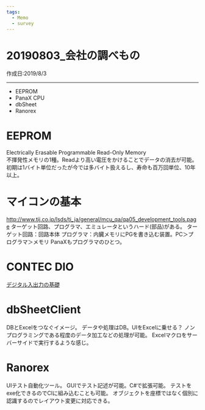 ```yaml
---
tags:
  - Memo
  - survey
---
```


# 20190803_会社の調べもの
作成日:2019/8/3

---
* EEPROM
* PanaX CPU
* dbSheet
* Ranorex

# EEPROM
Electrically Erasable Programmable Read-Only Memory  
不揮発性メモリの1種。Readより高い電圧をかけることでデータの消去が可能。  
初期は1バイト単位だったが今では多バイト扱えるし、寿命も百万回単位、10年以上。

# マイコンの基本
http://www.tij.co.jp/lsds/ti_ja/general/mcu_qa/qa05_development_tools.page
ターゲット回路、プログラマ、エミュレータというハード(部品)がある。
ターゲット回路：回路本体
プログラマ：内臓メモリにPGを書き込む装置。PC＞プログラマ＞メモリ
PanaXもプログラマのひとつ。

# CONTEC DIO
[デジタル入出力の基礎](http://www.contec-kb.com/wp/wp-content/uploads/2017/08/a8f26b14b6abc2201bf70e69cdfe91ce.pdf)

# dbSheetClient
DBとExcelをつなぐイメージ。
データや処理はDB。UIをExcelに乗せる？
ノンプログラミングである程度のデータ加工などの処理が可能。
Excelマクロをサーバーサイドで実行するような感じ。

# Ranorex
UIテスト自動化ツール。
GUIでテスト記述が可能。C#で拡張可能。
テストをexe化できるのでCIに組み込むことも可能。
オブジェクトを座標ではなく個別に認識するのでレイアウト変更に対応できる。


